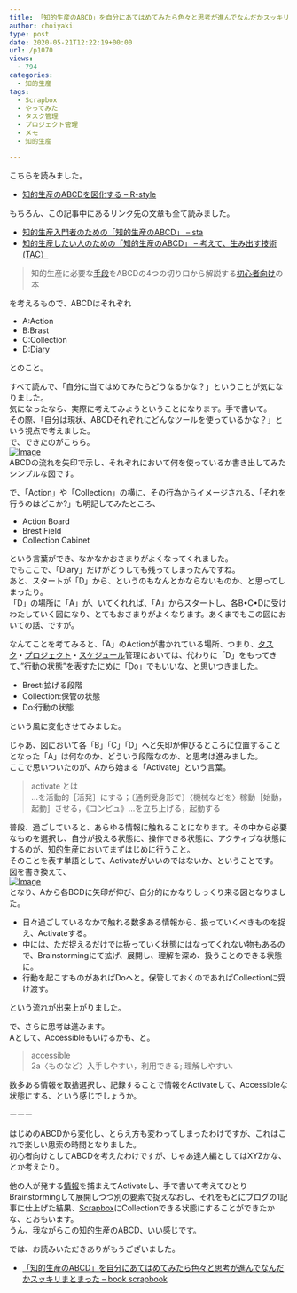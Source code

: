 ```yaml
---
title: 「知的生産のABCD」を自分にあてはめてみたら色々と思考が進んでなんだかスッキリまとまった
author: choiyaki
type: post
date: 2020-05-21T12:22:19+00:00
url: /p1070
views:
  - 794
categories:
  - 知的生産
tags:
  - Scrapbox
  - やってみた
  - タスク管理
  - プロジェクト管理
  - メモ
  - 知的生産

---
```

こちらを読みました。

  * [知的生産のABCDを図化する – R-style][1]

もちろん、この記事中にあるリンク先の文章も全て読みました。

  * [知的生産入門者のための「知的生産のABCD」 &#8211; sta][2]
  * [知的生産したい人のための「知的生産のABCD」 &#8211; 考えて、生み出す技術(TAC）][3]

> 知的生産に必要な[手段][4]をABCDの4つの切り口から解説する[初心者向け][5]の本

を考えるもので、ABCDはそれぞれ

  * A:Action
  * B:Brast
  * C:Collection
  * D:Diary

とのこと。

すべて読んで、「自分に当てはめてみたらどうなるかな？」ということが気になりました。  
気になったなら、実際に考えてみようということになります。手で書いて。  
その際、「自分は現状、ABCDそれぞれにどんなツールを使っているかな？」という視点で考えました。  
で、できたのがこちら。  
[![Image][6]][7]  
ABCDの流れを矢印で示し、それぞれにおいて何を使っているか書き出してみたシンプルな図です。

で、「Action」や「Collection」の横に、その行為からイメージされる、「それを行うのはどこか?」も明記してみたところ、

  * Action Board
  * Brest Field
  * Collection Cabinet

という言葉ができ、なかなかおさまりがよくなってくれました。  
でもここで、「Diary」だけがどうしても残ってしまったんですね。  
あと、スタートが「D」から、というのもなんとかならないものか、と思ってしまったり。  
「D」の場所に「A」が、いてくれれば、「A」からスタートし、各B•C•Dに受けわたしていく図になり、とてもおさまりがよくなります。あくまでもこの図においての話、ですが。

なんてことを考てみると、「A」のActionが書かれている場所、つまり、[タスク][8]・[プロジェクト][9]・[スケジュール][10]管理においては、代わりに「D」をもってきて、&#8221;行動の状態&#8221;を表すたにめに「Do」でもいいな、と思いつきました。

  * Brest:拡げる段階
  * Collection:保管の状態
  * Do:行動の状態

という風に変化させてみました。

じゃあ、図において各「B」「C」「D」へと矢印が伸びるところに位置することとなった「A」は何なのか、どういう段階なのか、と思考は進みました。  
ここで思いついたのが、Aから始まる「Activate」という言葉。

> activate とは  
> …を活動的［活発］にする；〔通例受身形で〕〈機械などを〉稼動［始動，起動］させる，《コンピュ》…を立ち上げる，起動する

普段、過ごしていると、あらゆる情報に触れることになります。その中から必要なものを選択し、自分が扱える状態に、操作できる状態に、アクティブな状態にするのが、[知的生産][11]においてまずはじめに行うこと。  
そのことを表す単語として、Activateがいいのではないか、ということです。  
図を書き換えて、  
[![Image][12]][13]  
となり、Aから各BCDに矢印が伸び、自分的にかなりしっくり来る図となりました。

  * 日々過ごしているなかで触れる数多ある情報から、扱っていくべきものを捉え、Activateする。
  * 中には、ただ捉えるだけでは扱っていく状態にはなってくれない物もあるので、Brainstormingにて拡げ、展開し、理解を深め、扱うことのできる状態に。
  * 行動を起こすものがあればDoへと。保管しておくのであればCollectionに受け渡す。

という流れが出来上がりました。

で、さらに思考は進みます。  
Aとして、Accessibleもいけるかも、と。

> accessible  
> 2a〈ものなど〉入手しやすい，利用できる; 理解しやすい.

数多ある情報を取捨選択し、記録することで情報をActivateして、Accessibleな状態にする、という感じでしょうか。

ーーー

はじめのABCDから変化し、とらえ方も変わってしまったわけですが、これはこれで楽しい思索の時間となりました。  
初心者向けとしてABCDを考えたわけですが、じゃあ達人編としてはXYZかな、とか考えたり。

他の人が発する[情報][14]を捕まえてActivateし、手で書いて考えてひとりBrainstormingして展開しつつ別の要素で捉えなおし、それをもとにブログの1記事に仕上げた結果、[Scrapbox][15]にCollectionできる状態にすることができたかな、とおもいます。  
うん、我ながらこの知的生産のABCD、いい感じです。

では、お読みいただきありがもうございました。

  * [「知的生産のABCD」を自分にあてはめてみたら色々と思考が進んでなんだかスッキリまとまった &#8211; book scrapbook][16]

 [1]: https://rashita.net/blog/?p=30069
 [2]: https://scrapbox.io/sta/%E7%9F%A5%E7%9A%84%E7%94%9F%E7%94%A3%E5%85%A5%E9%96%80%E8%80%85%E3%81%AE%E3%81%9F%E3%82%81%E3%81%AE%E3%80%8C%E7%9F%A5%E7%9A%84%E7%94%9F%E7%94%A3%E3%81%AEABCD%E3%80%8D
 [3]: https://scrapbox.io/thinkandcreateteck/%E7%9F%A5%E7%9A%84%E7%94%9F%E7%94%A3%E3%81%97%E3%81%9F%E3%81%84%E4%BA%BA%E3%81%AE%E3%81%9F%E3%82%81%E3%81%AE%E3%80%8C%E7%9F%A5%E7%9A%84%E7%94%9F%E7%94%A3%E3%81%AEABCD%E3%80%8D
 [4]: https://scrapbox.io/choiyaki-hondana/%E6%89%8B%E6%AE%B5
 [5]: https://scrapbox.io/choiyaki-hondana/%E5%88%9D%E5%BF%83%E8%80%85%E5%90%91%E3%81%91
 [6]: https://gyazo.com/60c4f12b990efa265e249ac53ef06541/thumb/1000
 [7]: https://gyazo.com/60c4f12b990efa265e249ac53ef06541
 [8]: https://scrapbox.io/choiyaki-hondana/%E3%82%BF%E3%82%B9%E3%82%AF
 [9]: https://scrapbox.io/choiyaki-hondana/%E3%83%97%E3%83%AD%E3%82%B8%E3%82%A7%E3%82%AF%E3%83%88
 [10]: https://scrapbox.io/choiyaki-hondana/%E3%82%B9%E3%82%B1%E3%82%B8%E3%83%A5%E3%83%BC%E3%83%AB
 [11]: https://scrapbox.io/choiyaki-hondana/%E7%9F%A5%E7%9A%84%E7%94%9F%E7%94%A3
 [12]: https://gyazo.com/859b441d54c8646fca56f1c45319d250/thumb/1000
 [13]: https://gyazo.com/859b441d54c8646fca56f1c45319d250
 [14]: https://scrapbox.io/choiyaki-hondana/%E6%83%85%E5%A0%B1
 [15]: https://scrapbox.io/choiyaki-hondana/Scrapbox
 [16]: https://scrapbox.io/choiyaki-hondana/%E3%80%8C%E7%9F%A5%E7%9A%84%E7%94%9F%E7%94%A3%E3%81%AEABCD%E3%80%8D%E3%82%92%E8%87%AA%E5%88%86%E3%81%AB%E3%81%82%E3%81%A6%E3%81%AF%E3%82%81%E3%81%A6%E3%81%BF%E3%81%9F%E3%82%89%E8%89%B2%E3%80%85%E3%81%A8%E6%80%9D%E8%80%83%E3%81%8C%E9%80%B2%E3%82%93%E3%81%A7%E3%81%AA%E3%82%93%E3%81%A0%E3%81%8B%E3%82%B9%E3%83%83%E3%82%AD%E3%83%AA%E3%81%BE%E3%81%A8%E3%81%BE%E3%81%A3%E3%81%9F